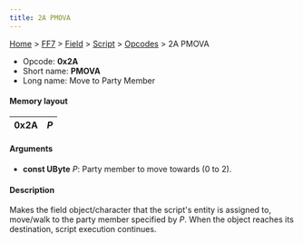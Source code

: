 ```yaml
---
title: 2A PMOVA
---
```


[Home](../../../../Main%20Page.md) > [FF7](../../../../FF7.md) > [Field](../../../Field.md) > [Script](../../Script.md) > [Opcodes](../Opcodes.md) > 2A PMOVA

-   Opcode: **0x2A**
-   Short name: **PMOVA**
-   Long name: Move to Party Member

#### Memory layout

| 0x2A | *P* |
|------|-----|

#### Arguments

-   **const UByte** *P*: Party member to move towards (0 to 2).

#### Description

Makes the field object/character that the script's entity is assigned
to, move/walk to the party member specified by *P*. When the object
reaches its destination, script execution continues.
